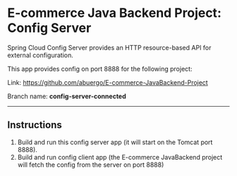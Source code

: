 # E-commerce Java Backend Project: Config Server

Spring Cloud Config Server provides an HTTP resource-based API for external configuration.

This app provides config on port 8888 for the following project:

Link: https://github.com/abuergo/E-commerce-JavaBackend-Project

Branch name: **config-server-connected**

***

## Instructions
1. Build and run this config server app (it will start on the Tomcat port 8888).
2. Build and run config client app (the E-commerce JavaBackend project will fetch the config from the server on port 8888)